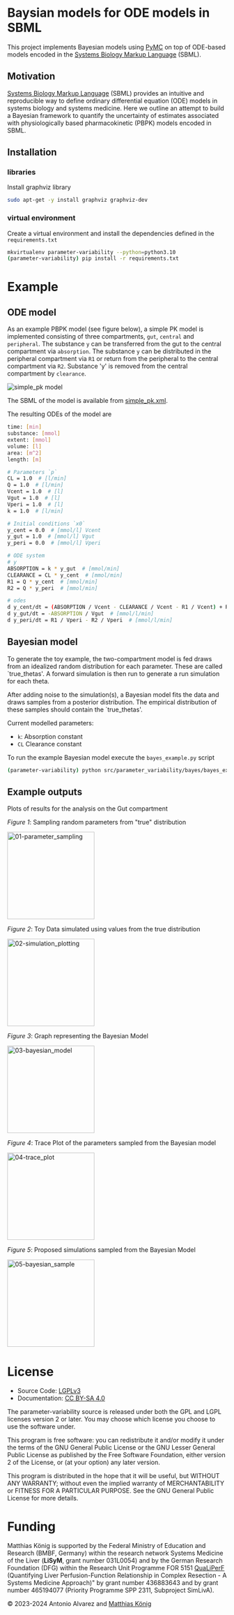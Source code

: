 # Baysian models for ODE models in SBML 

This project implements Bayesian models using [PyMC](https://www.pymc.io) on top of ODE-based models encoded in the [Systems Biology Markup Language](https://sbml.org/) (SBML).

## Motivation

[Systems Biology Markup Language](https://sbml.org/) (SBML) provides an intuitive and reproducible way to define ordinary differential equation (ODE) models in systems biology and systems medicine. Here we outline an attempt to build a Bayesian framework to quantify the uncertainty of estimates associated with physiologically based pharmacokinetic (PBPK) models encoded in SBML.


## Installation

### libraries
Install graphviz library

```bash
sudo apt-get -y install graphviz graphviz-dev
```

### virtual environment
Create a virtual environment and install the dependencies defined in the `requirements.txt`

```bash
mkvirtualenv parameter-variability --python=python3.10
(parameter-variability) pip install -r requirements.txt
```

# Example
## ODE model
As an example PBPK model (see figure below), a simple PK model is implemented consisting of three compartments, `gut`, `central` and `peripheral`. The substance `y` can be transferred from the gut to the central compartment via `absorption`. The substance `y` can be distributed in the peripheral compartment via `R1` or return from the peripheral to the central compartment via `R2`. Substance 'y' is removed from the central compartment by `clearance`.

![simple_pk model](./src/parameter_variability/models/sbml/simple_pk.png)

The SBML of the model is available from 
[simple_pk.xml](./src/parameter_variability/models/sbml/simple_pk.xml).

The resulting ODEs of the model are
```bash
time: [min]
substance: [mmol]
extent: [mmol]
volume: [l]
area: [m^2]
length: [m]

# Parameters `p`
CL = 1.0  # [l/min] 
Q = 1.0  # [l/min] 
Vcent = 1.0  # [l] 
Vgut = 1.0  # [l] 
Vperi = 1.0  # [l] 
k = 1.0  # [l/min] 

# Initial conditions `x0`
y_cent = 0.0  # [mmol/l] Vcent
y_gut = 1.0  # [mmol/l] Vgut
y_peri = 0.0  # [mmol/l] Vperi

# ODE system
# y
ABSORPTION = k * y_gut  # [mmol/min]
CLEARANCE = CL * y_cent  # [mmol/min]
R1 = Q * y_cent  # [mmol/min]
R2 = Q * y_peri  # [mmol/min]

# odes
d y_cent/dt = (ABSORPTION / Vcent - CLEARANCE / Vcent - R1 / Vcent) + R2 / Vcent  # [mmol/l/min]
d y_gut/dt = -ABSORPTION / Vgut  # [mmol/l/min]
d y_peri/dt = R1 / Vperi - R2 / Vperi  # [mmol/l/min]
```


## Bayesian model
To generate the toy example, the two-compartment model is fed draws from an idealized random distribution for each parameter. These are called `true_thetas'. 
A forward simulation is then run to generate a run simulation for each theta. 

After adding noise to the simulation(s), a Bayesian model fits the data and draws samples from a posterior distribution. 
The empirical distribution of these samples should contain the `true_thetas'.

Current modelled parameters:
- `k`: Absorption constant
- `CL` Clearance constant

To run the example Bayesian model execute the `bayes_example.py` script

```bash
(parameter-variability) python src/parameter_variability/bayes/bayes_example.py
```

## Example outputs

Plots of results for the analysis on the Gut compartment

*Figure 1*: Sampling random parameters from "true" distribution

<img src="img/01-parameter_sampling.png" alt="01-parameter_sampling" width="200"/>

*Figure 2*: Toy Data simulated using values from the true distribution

<img src="img/02-simulation_plotting.png" alt="02-simulation_plotting" width="200"/>

*Figure 3*: Graph representing the Bayesian Model

<img src="img/03-bayesian_model.png" alt="03-bayesian_model" width="200"/>

*Figure 4*: Trace Plot of the parameters sampled from the Bayesian model

<img src="img/04-trace_plot.png" alt="04-trace_plot" width="200"/>

*Figure 5*: Proposed simulations sampled from the Bayesian Model

<img src="img/05-bayesian_sample.png" alt="05-bayesian_sample" width="200"/>


# License

* Source Code: [LGPLv3](http://opensource.org/licenses/LGPL-3.0)
* Documentation: [CC BY-SA 4.0](http://creativecommons.org/licenses/by-sa/4.0/)

The parameter-variability source is released under both the GPL and LGPL licenses version 2 or later. You may choose which license you choose to use the software under.

This program is free software: you can redistribute it and/or modify it under
the terms of the GNU General Public License or the GNU Lesser General Public
License as published by the Free Software Foundation, either version 2 of the
License, or (at your option) any later version.

This program is distributed in the hope that it will be useful, but WITHOUT ANY
WARRANTY; without even the implied warranty of MERCHANTABILITY or FITNESS FOR A
PARTICULAR PURPOSE. See the GNU General Public License for more details.


# Funding

Matthias König is supported by the Federal Ministry of Education and Research (BMBF, Germany) within the research network Systems Medicine of the Liver (**LiSyM**, grant number 031L0054) and by the German Research Foundation (DFG) within the Research Unit Programme FOR 5151 [QuaLiPerF](https://qualiperf.de) (Quantifying Liver Perfusion-Function Relationship in Complex Resection - A Systems Medicine Approach)" by grant number 436883643 and by grant number 465194077 (Priority Programme SPP 2311, Subproject SimLivA).

© 2023-2024 Antonio Alvarez and [Matthias König](https://livermetabolism.com)
